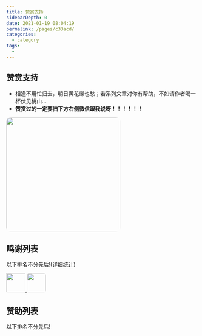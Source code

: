 ```yaml
---
title: 赞赏支持
sidebarDepth: 0
date: 2021-01-19 08:04:19
permalink: /pages/c33acd/
categories: 
  - category
tags: 
  - 
---
```


<!--
 * @Description: 
 * @Version: Beta1.0
 * @Author: 【B站&公众号】Rong姐姐好可爱
 * @Date: 2021-01-19 08:04:19
 * @LastEditors: 【B站&公众号】Rong姐姐好可爱
 * @LastEditTime: 2021-02-14 22:16:55
-->





## 赞赏支持

- 相逢不用忙归去，明日黄花蝶也愁；若系列文章对你有帮助，不如请作者喝一杯伏见桃山... 
- **赞赏过的一定要扫下方右侧微信跟我说呀！！！！！！**



<a name="wechat"></a>
<div align="left">
<img src="/assets/image_code/wechat_donate_code.jpeg" width="300" height="300" style="border-radius:10px;" />


</div>


## 鸣谢列表


以下排名不分先后!([详细统计]())


<div>
  <a href="https://github.com/ChiefPing" target="_blank">
    <img src="https://avatars2.githubusercontent.com/u/34122068?s=460&v=4" width="50px" style="brder-radius:5px;"/>
  </a>  <a href="https://github.com/xiaoliuxin" target="_blank">
    <img src="https://avatars2.githubusercontent.com/u/60652527?s=460&v=4"  style="border-radius:5px;"  width="50px"/>
  </a>
</div>


## 赞助列表

以下排名不分先后!

